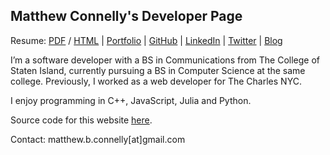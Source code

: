 ## Matthew Connelly's Developer Page


Resume: [PDF](storage/resume-2019.pdf) / [HTML](storage/resume-2019.html) | [Portfolio](portfolio) | [GitHub](https://github.com/mattConn/) | [LinkedIn](https://www.linkedin.com/in/matconn/) | [Twitter](https://twitter.com/matterialDesign) | [Blog](https://dev.to/mattconn)


I’m a software developer with a BS in Communications from The College of Staten Island, currently pursuing a BS in Computer Science at the same college. Previously, I worked as a web developer for The Charles NYC.

I enjoy programming in C++, JavaScript, Julia and Python.

Source code for this website <a href="https://github.com/mattConn/mattconn.github.io">here</a>.

Contact: matthew.b.connelly[at]gmail.com
